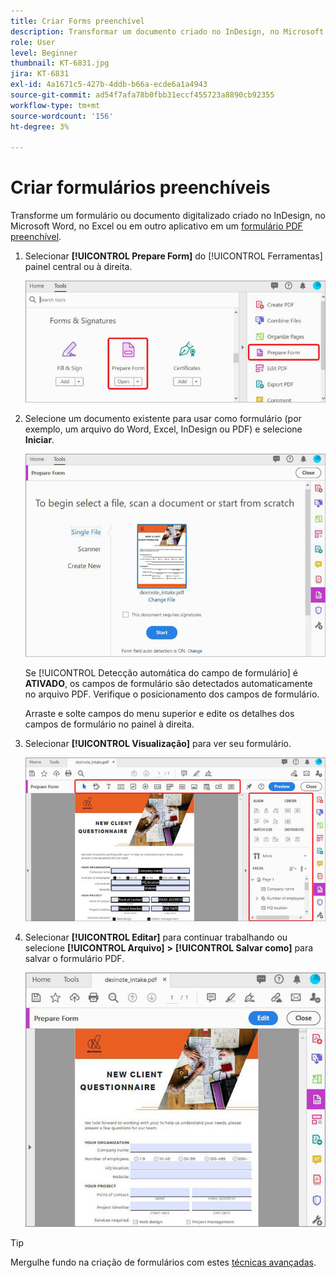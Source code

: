 ```yaml
---
title: Criar Forms preenchível
description: Transformar um documento criado no InDesign, no Microsoft Word ou no Excel em um formulário PDF preenchível
role: User
level: Beginner
thumbnail: KT-6831.jpg
jira: KT-6831
exl-id: 4a1671c5-427b-4ddb-b66a-ecde6a1a4943
source-git-commit: ad54f7afa78b0fbb31eccf455723a8890cb92355
workflow-type: tm+mt
source-wordcount: '156'
ht-degree: 3%

---
```


# Criar formulários preenchíveis

Transforme um formulário ou documento digitalizado criado no InDesign, no Microsoft Word, no Excel ou em outro aplicativo em um [formulário PDF preenchível](https://www.adobe.com/br/acrobat/online/sign-pdf.html).

1. Selecionar **[!UICONTROL Prepare Form]** do [!UICONTROL Ferramentas] painel central ou à direita.

   ![Etapa 1 do formulário](../assets/Form_1.png)

1. Selecione um documento existente para usar como formulário (por exemplo, um arquivo do Word, Excel, InDesign ou PDF) e selecione **Iniciar**.

   ![Etapa 2 do Formulário](../assets/Form_2.png)

   Se [!UICONTROL Detecção automática do campo de formulário] é **ATIVADO**, os campos de formulário são detectados automaticamente no arquivo PDF. Verifique o posicionamento dos campos de formulário.

   Arraste e solte campos do menu superior e edite os detalhes dos campos de formulário no painel à direita.

1. Selecionar **[!UICONTROL Visualização]** para ver seu formulário.

   ![Etapa 3 do Formulário](../assets/Form_3.png)

1. Selecionar **[!UICONTROL Editar]** para continuar trabalhando ou selecione **[!UICONTROL Arquivo]** **>** **[!UICONTROL Salvar como]** para salvar o formulário PDF.

   ![Etapa 4 do Formulário](../assets/Form_4.png)

>[!TIP]
>
>Mergulhe fundo na criação de formulários com estes [técnicas avançadas](../advanced-tasks/advancedforms.md).